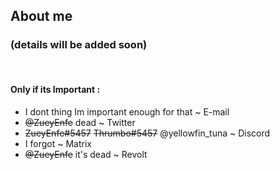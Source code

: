 ## About me
### (details will be added soon)

<br>

#### Only if its Important :
- I dont thing Im important enough for that ~ E-mail
- ~~@ZueyEnfe~~ dead ~ Twitter
- ~~ZueyEnfe#5457~~   ~~Thrumbo#5457~~ @yellowfin_tuna ~ Discord
- I forgot ~ Matrix
- ~~@ZueyEnfe~~ it's dead ~ Revolt
